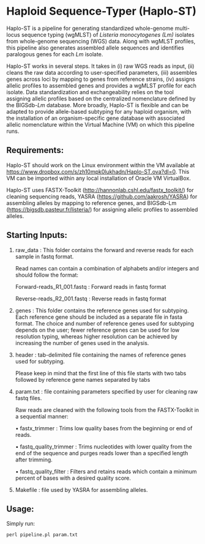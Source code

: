 # Haploid Sequence-Typer (Haplo-ST)
Haplo-ST is a pipeline for generating standardized whole-genome multi-locus sequence typing (wgMLST) of *Listeria monocytogenes (Lm)* isolates from whole-genome sequencing (WGS) data. Along with wgMLST profiles, this pipeline also generates assembled allele sequences and identifies paralogous genes for each *Lm* isolate.

Haplo-ST works in several steps. It takes in (i) raw WGS reads as input, (ii) cleans the raw data according to user-specified parameters, (iii) assembles genes across loci by mapping to genes from reference strains, (iv) assigns allelic profiles to assembled genes and provides a wgMLST profile for each isolate. Data standardization and exchangeability relies on the tool assigning allelic profiles based on the centralized nomenclature defined by the BIGSdb-*Lm* database. More broadly, Haplo-ST is flexible and can be adapted to provide allele-based subtyping for any haploid organism, with the installation of an organism-specific gene database with associated allelic nomenclature within the Virtual Machine (VM) on which this pipeline runs.

## Requirements:

Haplo-ST should work on the Linux environment within the VM available at https://www.dropbox.com/s/zh10mpk0lukhadn/Haplo-ST.ova?dl=0. This VM can be imported within any local installation of Oracle VM VirtualBox.

Haplo-ST uses FASTX-Toolkit (http://hannonlab.cshl.edu/fastx_toolkit/) for cleaning sequencing reads, YASRA (https://github.com/aakrosh/YASRA) for assembling alleles by mapping to reference genes, and BIGSdb-Lm (https://bigsdb.pasteur.fr/listeria/) for assigning allelic profiles to assembled alleles.

## Starting Inputs:

1. raw_data : This folder contains the forward and reverse reads for each sample in fastq format.

   Read names can contain a combination of alphabets and/or integers and should follow the format:

     Forward-reads_R1_001.fastq : Forward reads in fastq format

     Reverse-reads_R2_001.fastq : Reverse reads in fastq format

2.	genes : This folder contains the reference genes used for subtyping. Each reference gene should be included as a separate file in fasta format. The choice and number of reference genes used for subtyping depends on the user; fewer reference genes can be used for low resolution typing, whereas higher resolution can be achieved by increasing the number of genes used in the analysis.

3.	header : tab-delimited file containing the names of reference genes used for subtyping.

      Please keep in mind that the first line of this file starts with two tabs followed by reference gene names separated 
      by tabs

4.	param.txt : file containing parameters specified by user for cleaning raw fastq files.

    Raw reads are cleaned with the following tools from the FASTX-Toolkit in a sequential manner:

      • fastx_trimmer :  Trims low quality bases from the beginning or end of reads.

      • fastq_quality_trimmer  :  Trims nucleotides with lower quality from the end of the sequence and purges reads lower
          than a specified length after trimming.

      • fastq_quality_filter  :  Filters and retains reads which contain a minimum percent of bases with a desired quality
          score.

5.	Makefile : file used by YASRA for assembling alleles.

## Usage:

Simply run:

    perl pipeline.pl param.txt


